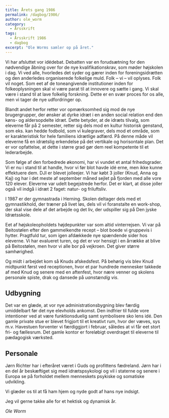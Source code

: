 ```yaml
---
title: Årets gang 1986
permalink: /dagbog/1986/
author: ole_worm
category:
  - Årsskrift
tags:
  - Årsskrift 1986
  - dagbog
excerpt: "Ole Worms samler op på året."
---
```


Vi har afsluttet vor idédebat. Debatten var en forudsætning for den nødvendige åbning over for de nye kvalifikationskrav, som møder højskolen i dag. Vi ved alle, hvorledes det syder og gærer inden for foreningsidrætten og den anderledes organiserede folkelige muld. Folk – vi – vil oplyses. Folk vil noget. Som eet af de toneangivende institutioner inden for folkeoplysningen skal vi være parat til at innovere og sætte i gang. Vi skal være i stand til at lave folkelig forskning. Dette er en svær proces for os alle, men vi tager de nye udfordringer op. 

Blandt andet herfor retter vor opmærksomhed sig mod de nye brugergrupper, der ønsker at dyrke idræt i en anden social relation end den køns- og aldersopdelte idræt. Dette betyder, at de idræts tilvalg, som eleverne får på 2 semester, retter sig dels mod en kultur historisk genstand, som eks. kan hedde fodbold, som vi kulegraver, dels mod et område, som er karakteristisk for hele familiens idrætlige adfærd. På denne måde vil eleverne få en idrætslig erkendelse på det vertikale og horisontale plan. Det er vor opfattelse, at dette i større grad gør dem reel kompetente til et lederarbejde. 

Som følge af den forbedrede økonomi, har vi vundet et antal frihedsgrader. Vi er nu i stand til at handle, hvor vi før blot havde idé erne, men ikke kunne effektuere dem. DJI er blevet jolleejer. Vi har købt 3 joller (Knud, Anna og Kaj) og har i det meste af september måned sejlet på fjorden med alle vore 120 elever. Eleverne var udelt begejstrede herfor. Det er klart, at disse joller også vil indgå i idræt 2 faget: natur- og friluftsliv. 

I 1987 er der gymnastrada i Herning. Skolen deltager dels med et gymnastikhold, der træner på livet løs, dels vil vi foranstalte en work-shop, der skal vise dele af det arbejde og det liv, der udspiller sig på Den jyske Idrætsskole. 

Eet af højskoleopholdets højdepunkter var som altid vinterrejsen. Vi var på Beitostølen efter den gammelkendte recept – blot boede vi gruppevis i hytter. Pragtfuld tur, som igen afdækkede nye spændende sider hos eleverne. Vi har evalueret turen, og det er vor hensigt i en årrække at blive på Beitostølen, men hvor vi alle bor på vejkroen. Det giver større samhørighed. 

Og midt i arbejdet kom så Knuds afskedsfest. På behørig vis blev Knud midtpunkt først ved receptionen, hvor et par hundrede mennesker takkede af med Knud og senere med en aftenfest, hvor nære venner og skolens personale spiste, drak og dansede på _uanstændig vis_.
 
## Udbygning 

Det var en glæde, at vor nye administrationsbygning blev færdig umiddelbart før det nye elevholds ankomst. Den indfrier til fulde vore intentioner ved at være funktionsduelig samt symbolisere sko lens idé. Den gamle private stue er blevet frigjort til et kreativt rum, hvor der væves, sys m.v. Havestuen forventer vi færdiggjort i februar, således at vi får eet stort fri- og fællesrum. Det gamle kontor er foreløbigt overdraget til eleverne til pædagogisk værksted. 

## Personale 

Jørn Richter har i efteråret været i Guds og profittens fædreland. Jørn har i en del år beskæftiget sig med idrætspsykologi og vil i staterne og senere i Europa se på forholdet mellem menneskets psykiske og somatiske udvikling. 

Vi glæder os til at få ham hjem og nyde godt af hans nye indsigt. 

Jeg vil gerne takke alle for et hektisk og dynamisk år.

_Ole Worm_
